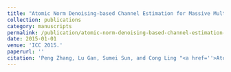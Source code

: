 ```yaml
---
title: "Atomic Norm Denoising-based Channel Estimation for Massive Multiuser MIMO Systems"
collection: publications
category: manuscripts
permalink: /publication/atomic-norm-denoising-based-channel-estimation-for-massive-multiuser-mimo-systems
date: 2015-01-01
venue: 'ICC 2015.'
paperurl: ''
citation: 'Peng Zhang, Lu Gan, Sumei Sun, and Cong Ling "<a href=''>Atomic Norm Denoising-based Channel Estimation for Massive Multiuser MIMO Systems</a>", ICC 2015.'
---
```

